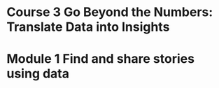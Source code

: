 # Course 3 Go Beyond the Numbers: Translate Data into Insights

# Module 1 Find and share stories using data